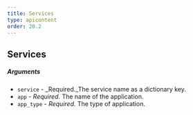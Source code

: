```yaml
---
title: Services
type: apicontent
order: 20.2
---
```


## Services
##### Arguments

*   `service` - _Required._The service name as a dictionary key.
*   `app` - _Required._ The name of the application.
*   `app_type` - _Required._ The type of application.
